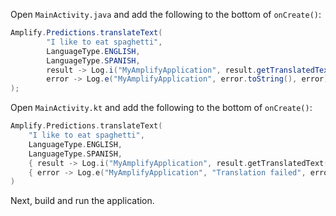 <amplify-block-switcher>
<amplify-block name="Java">

Open `MainActivity.java` and add the following to the bottom of `onCreate()`:

```java
Amplify.Predictions.translateText(
        "I like to eat spaghetti",
        LanguageType.ENGLISH,
        LanguageType.SPANISH,
        result -> Log.i("MyAmplifyApplication", result.getTranslatedText()),
        error -> Log.e("MyAmplifyApplication", error.toString(), error)
);
```

</amplify-block>
<amplify-block name="Kotlin">

Open `MainActivity.kt` and add the following to the bottom of `onCreate()`:

```kotlin
Amplify.Predictions.translateText(
    "I like to eat spaghetti",
    LanguageType.ENGLISH,
    LanguageType.SPANISH,
    { result -> Log.i("MyAmplifyApplication", result.getTranslatedText()) },
    { error -> Log.e("MyAmplifyApplication", "Translation failed", error) }
)
```

</amplify-block>
</amplify-block-switcher>

Next, build and run the application.